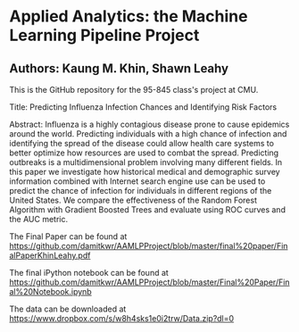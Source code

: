 # Applied Analytics: the Machine Learning Pipeline Project
## Authors: Kaung M. Khin, Shawn Leahy

This is the GitHub repository for the 95-845 class's project at CMU.

Title: Predicting Influenza Infection Chances and Identifying Risk Factors

Abstract: 
Influenza is a highly contagious disease prone to cause epidemics around the world.  Predicting individuals with a high chance of infection and identifying the spread of the disease could allow health care systems to better optimize how resources are used to combat the spread.  Predicting outbreaks is a multidimensional problem involving many different fields.  In this paper we investigate how historical medical and demographic survey information combined with Internet search engine use can be used to predict the chance of infection for individuals in different regions of the United States.  We compare the effectiveness of the Random Forest Algorithm with Gradient Boosted Trees and evaluate using ROC curves and the AUC metric.    


The Final Paper can be found at https://github.com/damitkwr/AAMLPProject/blob/master/final%20paper/FinalPaperKhinLeahy.pdf 

The final iPython notebook can be found at https://github.com/damitkwr/AAMLPProject/blob/master/Final%20Paper/Final%20Notebook.ipynb

The data can be downloaded at https://www.dropbox.com/s/w8h4sks1e0i2trw/Data.zip?dl=0
